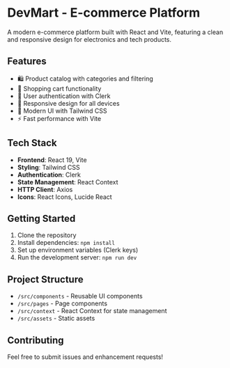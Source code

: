 # DevMart - E-commerce Platform

A modern e-commerce platform built with React and Vite, featuring a clean and responsive design for electronics and tech products.

## Features

- 🛍️ Product catalog with categories and filtering
- 🛒 Shopping cart functionality
- 🔐 User authentication with Clerk
- 📱 Responsive design for all devices
- 🎨 Modern UI with Tailwind CSS
- ⚡ Fast performance with Vite

## Tech Stack

- **Frontend**: React 19, Vite
- **Styling**: Tailwind CSS
- **Authentication**: Clerk
- **State Management**: React Context
- **HTTP Client**: Axios
- **Icons**: React Icons, Lucide React

## Getting Started

1. Clone the repository
2. Install dependencies: `npm install`
3. Set up environment variables (Clerk keys)
4. Run the development server: `npm run dev`

## Project Structure

- `/src/components` - Reusable UI components
- `/src/pages` - Page components
- `/src/context` - React Context for state management
- `/src/assets` - Static assets

## Contributing

Feel free to submit issues and enhancement requests!
